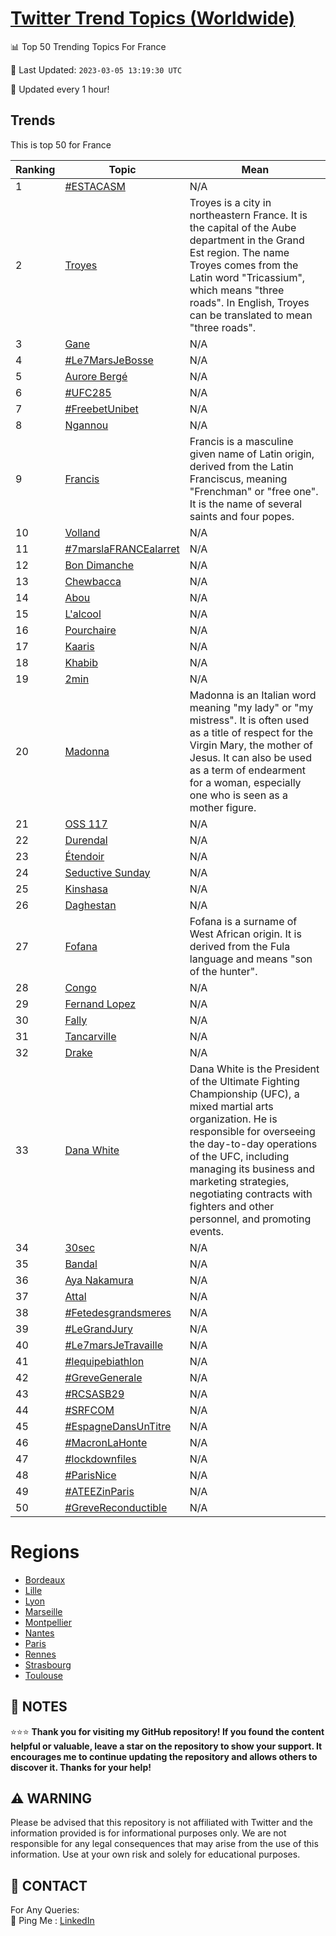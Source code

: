 [Twitter Trend Topics (Worldwide)](https://github.com/ErcinDedeoglu/Twitter-Trend-Topics)
==========


📊 Top 50 Trending Topics For France

📆 Last Updated: `2023-03-05 13:19:30 UTC`

🔧 Updated every 1 hour!


## Trends

This is top 50 for France

| Ranking | Topic | Mean |
| ------- | ------------ | ------------ |
| 1 | [#ESTACASM](http://twitter.com/search?q=%23ESTACASM) | N/A |
| 2 | [Troyes](http://twitter.com/search?q=Troyes) | Troyes is a city in northeastern France. It is the capital of the Aube department in the Grand Est region. The name Troyes comes from the Latin word "Tricassium", which means "three roads". In English, Troyes can be translated to mean "three roads". |
| 3 | [Gane](http://twitter.com/search?q=Gane) | N/A |
| 4 | [#Le7MarsJeBosse](http://twitter.com/search?q=%23Le7MarsJeBosse) | N/A |
| 5 | [Aurore Bergé](http://twitter.com/search?q=Aurore+Berg%c3%a9) | N/A |
| 6 | [#UFC285](http://twitter.com/search?q=%23UFC285) | N/A |
| 7 | [#FreebetUnibet](http://twitter.com/search?q=%23FreebetUnibet) | N/A |
| 8 | [Ngannou](http://twitter.com/search?q=Ngannou) | N/A |
| 9 | [Francis](http://twitter.com/search?q=Francis) | Francis is a masculine given name of Latin origin, derived from the Latin Franciscus, meaning "Frenchman" or "free one". It is the name of several saints and four popes. |
| 10 | [Volland](http://twitter.com/search?q=Volland) | N/A |
| 11 | [#7marslaFRANCEalarret](http://twitter.com/search?q=%237marslaFRANCEalarret) | N/A |
| 12 | [Bon Dimanche](http://twitter.com/search?q=Bon+Dimanche) | N/A |
| 13 | [Chewbacca](http://twitter.com/search?q=Chewbacca) | N/A |
| 14 | [Abou](http://twitter.com/search?q=Abou) | N/A |
| 15 | [L'alcool](http://twitter.com/search?q=L%27alcool) | N/A |
| 16 | [Pourchaire](http://twitter.com/search?q=Pourchaire) | N/A |
| 17 | [Kaaris](http://twitter.com/search?q=Kaaris) | N/A |
| 18 | [Khabib](http://twitter.com/search?q=Khabib) | N/A |
| 19 | [2min](http://twitter.com/search?q=2min) | N/A |
| 20 | [Madonna](http://twitter.com/search?q=Madonna) | Madonna is an Italian word meaning "my lady" or "my mistress". It is often used as a title of respect for the Virgin Mary, the mother of Jesus. It can also be used as a term of endearment for a woman, especially one who is seen as a mother figure. |
| 21 | [OSS 117](http://twitter.com/search?q=OSS+117) | N/A |
| 22 | [Durendal](http://twitter.com/search?q=Durendal) | N/A |
| 23 | [Étendoir](http://twitter.com/search?q=%c3%89tendoir) | N/A |
| 24 | [Seductive Sunday](http://twitter.com/search?q=Seductive+Sunday) | N/A |
| 25 | [Kinshasa](http://twitter.com/search?q=Kinshasa) | N/A |
| 26 | [Daghestan](http://twitter.com/search?q=Daghestan) | N/A |
| 27 | [Fofana](http://twitter.com/search?q=Fofana) | Fofana is a surname of West African origin. It is derived from the Fula language and means "son of the hunter". |
| 28 | [Congo](http://twitter.com/search?q=Congo) | N/A |
| 29 | [Fernand Lopez](http://twitter.com/search?q=Fernand+Lopez) | N/A |
| 30 | [Fally](http://twitter.com/search?q=Fally) | N/A |
| 31 | [Tancarville](http://twitter.com/search?q=Tancarville) | N/A |
| 32 | [Drake](http://twitter.com/search?q=Drake) | N/A |
| 33 | [Dana White](http://twitter.com/search?q=Dana+White) | Dana White is the President of the Ultimate Fighting Championship (UFC), a mixed martial arts organization. He is responsible for overseeing the day-to-day operations of the UFC, including managing its business and marketing strategies, negotiating contracts with fighters and other personnel, and promoting events. |
| 34 | [30sec](http://twitter.com/search?q=30sec) | N/A |
| 35 | [Bandal](http://twitter.com/search?q=Bandal) | N/A |
| 36 | [Aya Nakamura](http://twitter.com/search?q=Aya+Nakamura) | N/A |
| 37 | [Attal](http://twitter.com/search?q=Attal) | N/A |
| 38 | [#Fetedesgrandsmeres](http://twitter.com/search?q=%23Fetedesgrandsmeres) | N/A |
| 39 | [#LeGrandJury](http://twitter.com/search?q=%23LeGrandJury) | N/A |
| 40 | [#Le7marsJeTravaille](http://twitter.com/search?q=%23Le7marsJeTravaille) | N/A |
| 41 | [#lequipebiathlon](http://twitter.com/search?q=%23lequipebiathlon) | N/A |
| 42 | [#GreveGenerale](http://twitter.com/search?q=%23GreveGenerale) | N/A |
| 43 | [#RCSASB29](http://twitter.com/search?q=%23RCSASB29) | N/A |
| 44 | [#SRFCOM](http://twitter.com/search?q=%23SRFCOM) | N/A |
| 45 | [#EspagneDansUnTitre](http://twitter.com/search?q=%23EspagneDansUnTitre) | N/A |
| 46 | [#MacronLaHonte](http://twitter.com/search?q=%23MacronLaHonte) | N/A |
| 47 | [#lockdownfiles](http://twitter.com/search?q=%23lockdownfiles) | N/A |
| 48 | [#ParisNice](http://twitter.com/search?q=%23ParisNice) | N/A |
| 49 | [#ATEEZinParis](http://twitter.com/search?q=%23ATEEZinParis) | N/A |
| 50 | [#GreveReconductible](http://twitter.com/search?q=%23GreveReconductible) | N/A |



# Regions

* [Bordeaux](</France/Bordeaux.md>)
* [Lille](</France/Lille.md>)
* [Lyon](</France/Lyon.md>)
* [Marseille](</France/Marseille.md>)
* [Montpellier](</France/Montpellier.md>)
* [Nantes](</France/Nantes.md>)
* [Paris](</France/Paris.md>)
* [Rennes](</France/Rennes.md>)
* [Strasbourg](</France/Strasbourg.md>)
* [Toulouse](</France/Toulouse.md>)



## 📝 NOTES

⭐⭐⭐ **Thank you for visiting my GitHub repository! If you found the content helpful or valuable, leave a star on the repository to show your support. It encourages me to continue updating the repository and allows others to discover it. Thanks for your help!**


## ⚠️ WARNING

Please be advised that this repository is not affiliated with Twitter and the information provided is for informational purposes only. We are not responsible for any legal consequences that may arise from the use of this information. Use at your own risk and solely for educational purposes.


## 📨 CONTACT

 For Any Queries:  
            🏓 Ping Me : [LinkedIn](https://www.linkedin.com/in/ercindedeoglu/)
